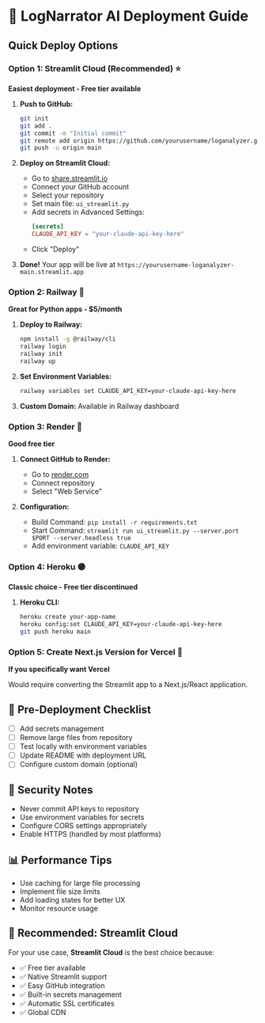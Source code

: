 # 🚀 LogNarrator AI Deployment Guide

## Quick Deploy Options

### Option 1: Streamlit Cloud (Recommended) ⭐
**Easiest deployment - Free tier available**

1. **Push to GitHub:**
   ```bash
   git init
   git add .
   git commit -m "Initial commit"
   git remote add origin https://github.com/yourusername/loganalyzer.git
   git push -u origin main
   ```

2. **Deploy on Streamlit Cloud:**
   - Go to [share.streamlit.io](https://share.streamlit.io)
   - Connect your GitHub account
   - Select your repository
   - Set main file: `ui_streamlit.py`
   - Add secrets in Advanced Settings:
     ```toml
     [secrets]
     CLAUDE_API_KEY = "your-claude-api-key-here"
     ```
   - Click "Deploy"

3. **Done!** Your app will be live at `https://yourusername-loganalyzer-main.streamlit.app`

### Option 2: Railway 🚂
**Great for Python apps - $5/month**

1. **Deploy to Railway:**
   ```bash
   npm install -g @railway/cli
   railway login
   railway init
   railway up
   ```

2. **Set Environment Variables:**
   ```bash
   railway variables set CLAUDE_API_KEY=your-claude-api-key-here
   ```

3. **Custom Domain:** Available in Railway dashboard

### Option 3: Render 🎨
**Good free tier**

1. **Connect GitHub to Render:**
   - Go to [render.com](https://render.com)
   - Connect repository
   - Select "Web Service"

2. **Configuration:**
   - Build Command: `pip install -r requirements.txt`
   - Start Command: `streamlit run ui_streamlit.py --server.port $PORT --server.headless true`
   - Add environment variable: `CLAUDE_API_KEY`

### Option 4: Heroku 🟣
**Classic choice - Free tier discontinued**

1. **Heroku CLI:**
   ```bash
   heroku create your-app-name
   heroku config:set CLAUDE_API_KEY=your-claude-api-key-here
   git push heroku main
   ```

### Option 5: Create Next.js Version for Vercel 🔄
**If you specifically want Vercel**

Would require converting the Streamlit app to a Next.js/React application.

## 📝 Pre-Deployment Checklist

- [ ] Add secrets management
- [ ] Remove large files from repository
- [ ] Test locally with environment variables
- [ ] Update README with deployment URL
- [ ] Configure custom domain (optional)

## 🔐 Security Notes

- Never commit API keys to repository
- Use environment variables for secrets
- Configure CORS settings appropriately
- Enable HTTPS (handled by most platforms)

## 📊 Performance Tips

- Use caching for large file processing
- Implement file size limits
- Add loading states for better UX
- Monitor resource usage

## 🌟 Recommended: Streamlit Cloud

For your use case, **Streamlit Cloud** is the best choice because:
- ✅ Free tier available
- ✅ Native Streamlit support
- ✅ Easy GitHub integration
- ✅ Built-in secrets management
- ✅ Automatic SSL certificates
- ✅ Global CDN 